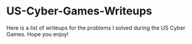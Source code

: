 # US-Cyber-Games-Writeups
Here is a list of writeups for the problems I solved during the US Cyber Games. Hope you enjoy!
